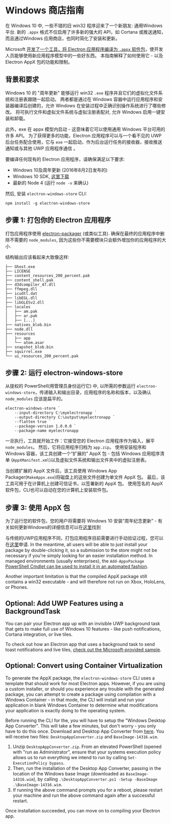 # Windows 商店指南

在 Windows 10 中, 一些不错的旧 win32 程序迎来了一个新朋友: 通用Windows平台. 新的 `.appx` 格式不仅启用了许多新的强大的 API，如 Cortana 或推送通知，而且通过Windows 应用商店，也同时简化了安装和更新。

Microsoft [开发了一个工具，将 Electron 应用程序编译为 `.appx` 软件包](https://github.com/catalystcode/electron-windows-store)，使开发人员能够使用新应用程序模型中的一些好东西。 本指南解释了如何使用它 - 以及 Electron AppX 包的功能和限制。

## 背景和要求

Windows 10 的 "周年更新" 能够运行 win32 `.exe` 程序并且它们的虚拟化文件系统和注册表跟随一起启动。 两者都是通过在 Windows 容器中运行应用程序和安装器编译后创建的，允许 Windows 在安装过程中正确识别操作系统进行了哪些修改。 将可执行文件和虚拟文件系统与虚拟注册表配对, 允许 Windows 启用一键安装和卸载。

此外，exe 在 appx 模型内启动 - 这意味着它可以使用通用 Windows 平台可用的许多 API。 为了获得更多的功能，Electron 应用程序可以与一个看不见的 UWP 后台任务配合使用，它与 `exe` 一起启动，作为后台运行任务的接收器，接收推送通知或与其他 UWP 应用程序通信 。

要编译任何现有的 Electron 应用程序，请确保满足以下要求:

* Windows 10及周年更新 (2016年8月2日发布的)
* Windows 10 SDK, [这里下载](https://developer.microsoft.com/en-us/windows/downloads/windows-10-sdk)
* 最新的 Node 4 (运行 `node -v` 来确认)

然后, 安装 `electron-windows-store` CLI:

    npm install -g electron-windows-store
    

## 步骤 1: 打包你的 Electron 应用程序

打包应用程序使用 [electron-packager](https://github.com/electron-userland/electron-packager) (或类似工具). 确保在最终的应用程序中删除不需要的 `node_modules`, 因为这些你不需要模块只会额外增加你的应用程序的大小.

结构输出应该看起来大致像这样:

    ├── Ghost.exe
    ├── LICENSE
    ├── content_resources_200_percent.pak
    ├── content_shell.pak
    ├── d3dcompiler_47.dll
    ├── ffmpeg.dll
    ├── icudtl.dat
    ├── libEGL.dll
    ├── libGLESv2.dll
    ├── locales
    │   ├── am.pak
    │   ├── ar.pak
    │   ├── [...]
    ├── natives_blob.bin
    ├── node.dll
    ├── resources
    │   ├── app
    │   └── atom.asar
    ├── snapshot_blob.bin
    ├── squirrel.exe
    └── ui_resources_200_percent.pak
    

## 步骤 2: 运行 electron-windows-store

从提权的 PowerShell(用管理员身份运行它) 中, 以所需的参数运行 `electron-windows-store`，传递输入和输出目录，应用程序的名称和版本，以及确认 `node_modules` 应该是扁平的。

    electron-windows-store `
        --input-directory C:\myelectronapp `
        --output-directory C:\output\myelectronapp `
        --flatten true `
        --package-version 1.0.0.0 `
        --package-name myelectronapp
    

一旦执行，工具就开始工作：它接受您的 Electron 应用程序作为输入，展平 `node_modules`。 然后，它将应用程序归档为 `app.zip`。 使用安装程序和 Windows 容器，该工具创建一个“扩展的” AppX 包 - 包括 Windows 应用程序清单 (`AppXManifest.xml`)以及虚拟文件系统和输出文件夹中的虚拟注册表。

当创建扩展的 AppX 文件后，该工具使用 Windows App Packager(`MakeAppx.exe`)将磁盘上的这些文件创建为单文件 AppX 包。 最后，该工具可用于在计算机上创建可信证书，以签署新的 AppX 包。 使用签名的 AppX 软件包，CLI也可以自动在您的计算机上安装软件包。

## 步骤 3: 使用 AppX 包

为了运行您的软件包，您的用户将需要将 Windows 10 安装“周年纪念更新” - 有关如何更新Windows的详细信息可以在[这里](https://blogs.windows.com/windowsexperience/2016/08/02/how-to-get-the-windows-10-anniversary-update)找到

与传统的UWP应用程序不同，打包应用程序目前需要进行手动验证过程，您可以在[这里](https://developer.microsoft.com/en-us/windows/projects/campaigns/desktop-bridge)申请. In the meantime, all users will be able to just install your package by double-clicking it, so a submission to the store might not be necessary if you're simply looking for an easier installation method. In managed environments (usually enterprises), the `Add-AppxPackage` [PowerShell Cmdlet can be used to install it in an automated fashion](https://technet.microsoft.com/en-us/library/hh856048.aspx).

Another important limitation is that the compiled AppX package still contains a win32 executable - and will therefore not run on Xbox, HoloLens, or Phones.

## Optional: Add UWP Features using a BackgroundTask

You can pair your Electron app up with an invisible UWP background task that gets to make full use of Windows 10 features - like push notifications, Cortana integration, or live tiles.

To check out how an Electron app that uses a background task to send toast notifications and live tiles, [check out the Microsoft-provided sample](https://github.com/felixrieseberg/electron-uwp-background).

## Optional: Convert using Container Virtualization

To generate the AppX package, the `electron-windows-store` CLI uses a template that should work for most Electron apps. However, if you are using a custom installer, or should you experience any trouble with the generated package, you can attempt to create a package using compilation with a Windows Container - in that mode, the CLI will install and run your application in blank Windows Container to determine what modifications your application is exactly doing to the operating system.

Before running the CLI for the, you will have to setup the "Windows Desktop App Converter". This will take a few minutes, but don't worry - you only have to do this once. Download and Desktop App Converter from [here](https://www.microsoft.com/en-us/download/details.aspx?id=51691). You will receive two files: `DesktopAppConverter.zip` and `BaseImage-14316.wim`.

1. Unzip `DesktopAppConverter.zip`. From an elevated PowerShell (opened with "run as Administrator", ensure that your systems execution policy allows us to run everything we intend to run by calling `Set-ExecutionPolicy bypass`.
2. Then, run the installation of the Desktop App Converter, passing in the location of the Windows base Image (downloaded as `BaseImage-14316.wim`), by calling `.\DesktopAppConverter.ps1 -Setup -BaseImage .\BaseImage-14316.wim`.
3. If running the above command prompts you for a reboot, please restart your machine and run the above command again after a successful restart.

Once installation succeeded, you can move on to compiling your Electron app.